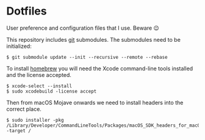 Dotfiles
========

User preference and configuration files that I use. Beware :wink:

This repository includes [git](http://git-scm.com/) submodules.
The submodules need to be initialized:

```
$ git submodule update --init --recursive --remote --rebase
```

To install [homebrew](https://brew.sh) you will need the Xcode command-line tools installed and the license accepted.

```
$ xcode-select --install
$ sudo xcodebuild -license accept
```

Then from macOS Mojave onwards we need to install headers into the correct place.

```
$ sudo installer -pkg /Library/Developer/CommandLineTools/Packages/macOS_SDK_headers_for_macOS_10.14.pkg -target /
```
